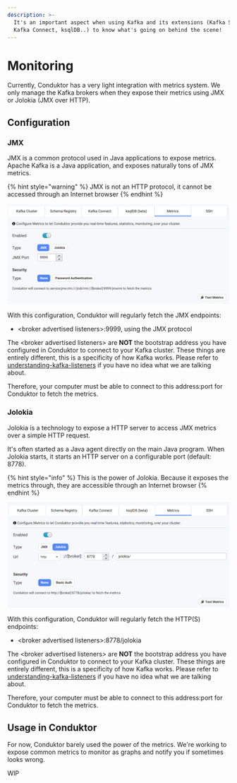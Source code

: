 ```yaml
---
description: >-
  It's an important aspect when using Kafka and its extensions (Kafka Streams,
  Kafka Connect, ksqlDB..) to know what's going on behind the scene!
---
```


# Monitoring

Currently, Conduktor has a very light integration with metrics system. We only manage the Kafka brokers when they expose their metrics using JMX or Jolokia \(JMX over HTTP\). 

## Configuration

### JMX

JMX is a common protocol used in Java applications to expose metrics. Apache Kafka is a Java application, and exposes naturally tons of JMX metrics.

{% hint style="warning" %}
JMX is not an HTTP protocol, it cannot be accessed through an Internet browser
{% endhint %}

![](../.gitbook/assets/screenshot-2021-01-17-at-21.48.27.png)

With this configuration, Conduktor will regularly fetch the JMX endpoints:

* &lt;broker advertised listeners&gt;:9999, using the JMX protocol

The &lt;broker advertised listeners&gt; are **NOT** the bootstrap address you have configured in Conduktor to connect to your Kafka cluster. These things are entirely different, this is a specificity of how Kafka works. Please refer to [understanding-kafka-listeners](https://docs.conduktor.io/kafka-cluster-connection/setting-up-a-connection-to-kafka/impossible-connection-setups#understanding-kafka-listeners) if you have no idea what we are talking about.

Therefore, your computer must be able to connect to this address:port for Conduktor to fetch the metrics.

### Jolokia

Jolokia is a technology to expose a HTTP server to access JMX metrics over a simple HTTP request.

It's often started as a Java agent directly on the main Java program. When Jolokia starts, it starts an HTTP server on a configurable port \(default: 8778\).

{% hint style="info" %}
This is the power of Jolokia. Because it exposes the metrics through, they are accessible through an Internet browser
{% endhint %}

![](../.gitbook/assets/screenshot-2021-01-17-at-21.56.35.png)

With this configuration, Conduktor will regularly fetch the HTTP\(S\) endpoints:

* &lt;broker advertised listeners&gt;:8778/jolokia

The &lt;broker advertised listeners&gt; are **NOT** the bootstrap address you have configured in Conduktor to connect to your Kafka cluster. These things are entirely different, this is a specificity of how Kafka works. Please refer to [understanding-kafka-listeners](https://docs.conduktor.io/kafka-cluster-connection/setting-up-a-connection-to-kafka/impossible-connection-setups#understanding-kafka-listeners) if you have no idea what we are talking about.

Therefore, your computer must be able to connect to this address:port for Conduktor to fetch the metrics.

## Usage in Conduktor

For now, Conduktor barely used the power of the metrics. We're working to expose common metrics to monitor as graphs and notify you if sometimes looks wrong.

WIP





